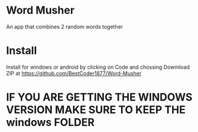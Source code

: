 # Word Musher
 An app that combines 2 random words together


# Install

 Install for windows or android  by clicking on Code and chossing Dowmload ZIP at https://github.com/BestCoder1877/Word-Musher

# IF YOU ARE GETTING THE WINDOWS VERSION MAKE SURE TO KEEP THE windows FOLDER